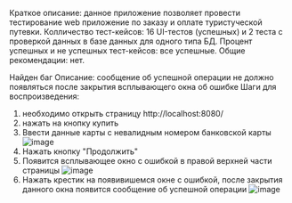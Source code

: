 Краткое описание: данное приложение позволяет провести тестирование web приложение по заказу и оплате туристуческой путевки.
Колличество тест-кейсов: 16 UI-тестов (успешных) и 2 теста с проверкой данных в базе данных для одного типа БД. 
Процент успешных и не успешных тест-кейсов: все успешные.
Общие рекомендации: нет.

Найден баг
Описание: сообщение об успешной операции не должно появляться после закрытия всплывающего окна об ошибке
Шаги для воспроизведения:
1) необходимо открыть страницу http://localhost:8080/
2) нажать на кнопку купить
3) Ввести данные карты с невалидным номером банковской карты
   ![image](https://github.com/n1ska/diploma/assets/130662674/53ad0b7b-594d-4cb0-b0ad-f737cc819142)
4) Нажать кнопку "Продолжить"
5) Появится всплывающее окно с ошибкой в правой верхней части страницы
   ![image](https://github.com/n1ska/diploma/assets/130662674/c18fe0dd-8c5e-420e-9357-e9e3ac5a77d9)
6) Нажать крестик на появивишемся окне с ошибкой, после закрытия данного окна появится сообщение об успешной операции
   ![image](https://github.com/n1ska/diploma/assets/130662674/59632e78-6bd2-43b7-a7f7-cf1a38ad2ed5)
 
